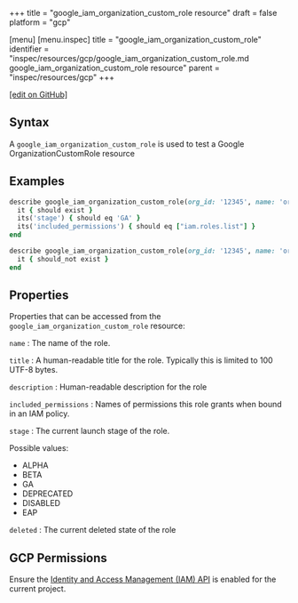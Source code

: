 +++
title = "google_iam_organization_custom_role resource"
draft = false
platform = "gcp"

[menu]
  [menu.inspec]
    title = "google_iam_organization_custom_role"
    identifier = "inspec/resources/gcp/google_iam_organization_custom_role.md google_iam_organization_custom_role resource"
    parent = "inspec/resources/gcp"
+++

[\[edit on GitHub\]](https://github.com/inspec/inspec-gcp/blob/master/docs/resources/google_iam_organization_custom_role.md)

## Syntax

A `google_iam_organization_custom_role` is used to test a Google OrganizationCustomRole resource

## Examples

```ruby
describe google_iam_organization_custom_role(org_id: '12345', name: 'org-role') do
  it { should exist }
  its('stage') { should eq 'GA' }
  its('included_permissions') { should eq ["iam.roles.list"] }
end

describe google_iam_organization_custom_role(org_id: '12345', name: 'org-role', name: 'nonexistent') do
  it { should_not exist }
end
```

## Properties

Properties that can be accessed from the `google_iam_organization_custom_role` resource:

`name`
: The name of the role.

`title`
: A human-readable title for the role. Typically this is limited to 100 UTF-8 bytes.

`description`
: Human-readable description for the role

`included_permissions`
: Names of permissions this role grants when bound in an IAM policy.

`stage`
: The current launch stage of the role.

  Possible values:

  - ALPHA
  - BETA
  - GA
  - DEPRECATED
  - DISABLED
  - EAP

`deleted`
: The current deleted state of the role

## GCP Permissions

Ensure the [Identity and Access Management (IAM) API](https://console.cloud.google.com/apis/library/iam.googleapis.com/) is enabled for the current project.
